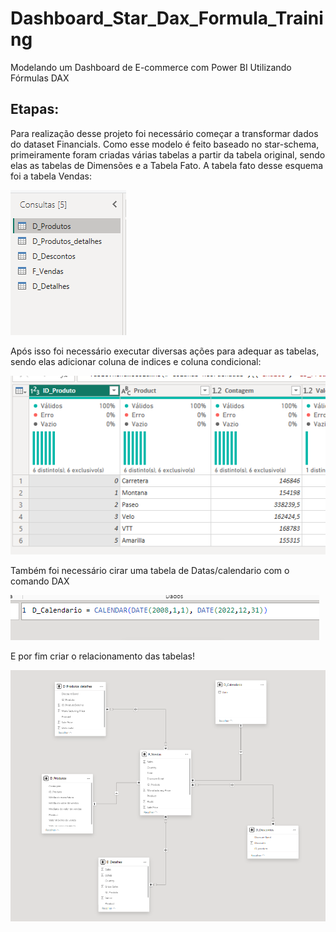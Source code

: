 # Dashboard_Star_Dax_Formula_Training

Modelando um Dashboard de E-commerce com Power BI Utilizando Fórmulas DAX

## Etapas:

Para realização desse projeto foi necessário começar a transformar dados do dataset Financials.
Como esse modelo é feito baseado no star-schema, primeiramente foram criadas várias tabelas a partir da tabela original, sendo elas as tabelas de Dimensões e a Tabela Fato.
A tabela fato desse esquema foi a tabela Vendas:

![Tabelas](img/tabelas_star.png)

Após isso foi necessário executar diversas ações para adequar as tabelas, sendo elas adicionar coluna de indices e coluna condicional:

![Colunas indice](img/coluna_indice.png)

Também foi necessário cirar uma tabela de Datas/calendario com o comando DAX

![Comando DAX](img/dax.png)

E por fim criar o relacionamento das tabelas!

![star schema](img/relacionamento.png)
